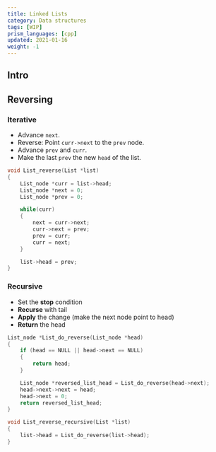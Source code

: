 ```yaml
---
title: Linked Lists
category: Data structures
tags: [WIP]
prism_languages: [cpp]
updated: 2021-01-16
weight: -1
---
```


Intro
-------------------------------------

Reversing
-------------------------------------

### Iterative

- Advance `next`.
- Reverse: Point `curr->next` to the `prev` node.
- Advance `prev` and `curr`.
- Make the last `prev` the new `head` of the list.

```cpp
void List_reverse(List *list)
{
    List_node *curr = list->head;
    List_node *next = 0;
    List_node *prev = 0;

    while(curr)
    {
        next = curr->next;
        curr->next = prev;
        prev = curr;
        curr = next;
    }

    list->head = prev;
}
```

### Recursive

- Set the **stop** condition
- **Recurse** with tail
- **Apply** the change (make the next node point to head)
- **Return** the head

```cpp
List_node *List_do_reverse(List_node *head)
{
    if (head == NULL || head->next == NULL)
    {
        return head;
    }

    List_node *reversed_list_head = List_do_reverse(head->next);
    head->next->next = head;
    head->next = 0;
    return reversed_list_head;
}

void List_reverse_recursive(List *list)
{
    list->head = List_do_reverse(list->head);
}
```
